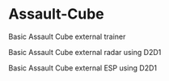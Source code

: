 # Assault-Cube

Basic Assault Cube external trainer

Basic Assault Cube external radar using D2D1

Basic Assault Cube external ESP using D2D1
